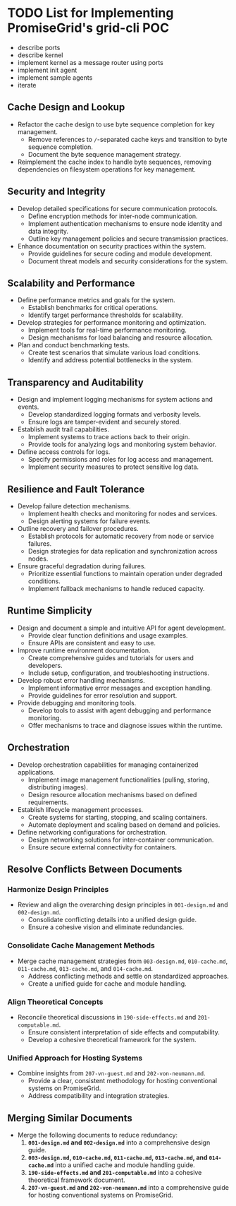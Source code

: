 # TODO List for Implementing PromiseGrid's grid-cli POC

- describe ports
- describe kernel
- implement kernel as a message router using ports
- implement init agent
- implement sample agents
- iterate 

## Cache Design and Lookup
- Refactor the cache design to use byte sequence completion for key management.
  - Remove references to `/`-separated cache keys and transition to byte sequence completion.
  - Document the byte sequence management strategy.
- Reimplement the cache index to handle byte sequences, removing dependencies on filesystem operations for key management.

## Security and Integrity
- Develop detailed specifications for secure communication protocols.
  - Define encryption methods for inter-node communication.
  - Implement authentication mechanisms to ensure node identity and data integrity.
  - Outline key management policies and secure transmission practices.
- Enhance documentation on security practices within the system.
  - Provide guidelines for secure coding and module development.
  - Document threat models and security considerations for the system.

## Scalability and Performance
- Define performance metrics and goals for the system.
  - Establish benchmarks for critical operations.
  - Identify target performance thresholds for scalability.
- Develop strategies for performance monitoring and optimization.
  - Implement tools for real-time performance monitoring.
  - Design mechanisms for load balancing and resource allocation.
- Plan and conduct benchmarking tests.
  - Create test scenarios that simulate various load conditions.
  - Identify and address potential bottlenecks in the system.

## Transparency and Auditability
- Design and implement logging mechanisms for system actions and events.
  - Develop standardized logging formats and verbosity levels.
  - Ensure logs are tamper-evident and securely stored.
- Establish audit trail capabilities.
  - Implement systems to trace actions back to their origin.
  - Provide tools for analyzing logs and monitoring system behavior.
- Define access controls for logs.
  - Specify permissions and roles for log access and management.
  - Implement security measures to protect sensitive log data.

## Resilience and Fault Tolerance
- Develop failure detection mechanisms.
  - Implement health checks and monitoring for nodes and services.
  - Design alerting systems for failure events.
- Outline recovery and failover procedures.
  - Establish protocols for automatic recovery from node or service failures.
  - Design strategies for data replication and synchronization across nodes.
- Ensure graceful degradation during failures.
  - Prioritize essential functions to maintain operation under degraded conditions.
  - Implement fallback mechanisms to handle reduced capacity.

## Runtime Simplicity
- Design and document a simple and intuitive API for agent development.
  - Provide clear function definitions and usage examples.
  - Ensure APIs are consistent and easy to use.
- Improve runtime environment documentation.
  - Create comprehensive guides and tutorials for users and developers.
  - Include setup, configuration, and troubleshooting instructions.
- Develop robust error handling mechanisms.
  - Implement informative error messages and exception handling.
  - Provide guidelines for error resolution and support.
- Provide debugging and monitoring tools.
  - Develop tools to assist with agent debugging and performance monitoring.
  - Offer mechanisms to trace and diagnose issues within the runtime.

## Orchestration
- Develop orchestration capabilities for managing containerized applications.
  - Implement image management functionalities (pulling, storing, distributing images).
  - Design resource allocation mechanisms based on defined requirements.
- Establish lifecycle management processes.
  - Create systems for starting, stopping, and scaling containers.
  - Automate deployment and scaling based on demand and policies.
- Define networking configurations for orchestration.
  - Design networking solutions for inter-container communication.
  - Ensure secure external connectivity for containers.

## Resolve Conflicts Between Documents

### Harmonize Design Principles
- Review and align the overarching design principles in `001-design.md` and `002-design.md`.
  - Consolidate conflicting details into a unified design guide.
  - Ensure a cohesive vision and eliminate redundancies.

### Consolidate Cache Management Methods
- Merge cache management strategies from `003-design.md`, `010-cache.md`, `011-cache.md`, `013-cache.md`, and `014-cache.md`.
  - Address conflicting methods and settle on standardized approaches.
  - Create a unified guide for cache and module handling.

### Align Theoretical Concepts
- Reconcile theoretical discussions in `190-side-effects.md` and `201-computable.md`.
  - Ensure consistent interpretation of side effects and computability.
  - Develop a cohesive theoretical framework for the system.

### Unified Approach for Hosting Systems
- Combine insights from `207-vn-guest.md` and `202-von-neumann.md`.
  - Provide a clear, consistent methodology for hosting conventional systems on PromiseGrid.
  - Address compatibility and integration strategies.

## Merging Similar Documents
- Merge the following documents to reduce redundancy:
  1. **`001-design.md` and `002-design.md`** into a comprehensive design guide.
  2. **`003-design.md`, `010-cache.md`, `011-cache.md`, `013-cache.md`, and `014-cache.md`** into a unified cache and module handling guide.
  3. **`190-side-effects.md` and `201-computable.md`** into a cohesive theoretical framework document.
  4. **`207-vn-guest.md` and `202-von-neumann.md`** into a comprehensive guide for hosting conventional systems on PromiseGrid.

